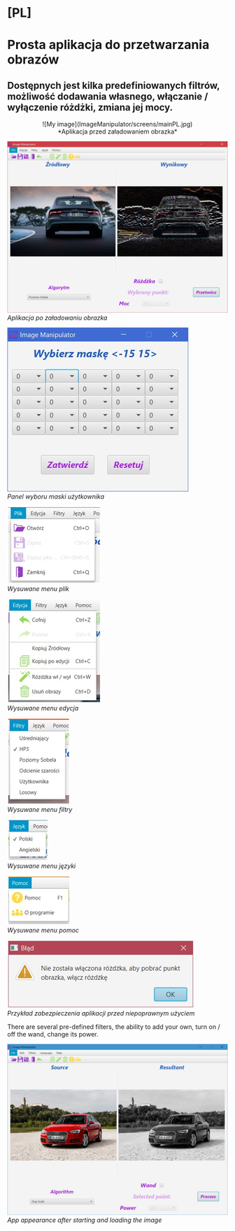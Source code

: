 # [PL]
# Prosta aplikacja do przetwarzania obrazów

## Dostępnych jest kilka predefiniowanych filtrów, możliwość dodawania własnego, włączanie / wyłączenie różdżki, zmiana jej mocy.
<p align="center">
![My image](ImageManipulator/screens/mainPL.jpg)
<br/>
*Aplikacja przed załadowaniem obrazka*

![My image](ImageManipulator/screens/main2PL.jpg)
<br/>
*Aplikacja po załadowaniu obrazka*

![My image](ImageManipulator/screens/userMaskPL.jpg)
<br/>
*Panel wyboru maski użytkownika*

![My image](ImageManipulator/screens/filePL.jpg)
<br/>
*Wysuwane menu plik*

![My image](ImageManipulator/screens/editPL.jpg)
<br/>
*Wysuwane menu edycja*

![My image](ImageManipulator/screens/filtersPL.jpg)
<br/>
*Wysuwane menu filtry*

![My image](ImageManipulator/screens/languagesPL.jpg)
<br/>
*Wysuwane menu języki*

![My image](ImageManipulator/screens/helpPL.jpg)
<br/>
*Wysuwane menu pomoc*

![My image](ImageManipulator/screens/statementPL.jpg)
<br/>
*Przykład zabezpieczenia aplikacji przed niepoprawnym użyciem*
</p
# [EN]
# Simple Image Manipulator 

## There are several pre-defined filters, the ability to add your own, turn on / off the wand, change its power.

![My image](ImageManipulator/screens/mainEN.jpg)
<br/>
*App appearance after starting and loading the image*

